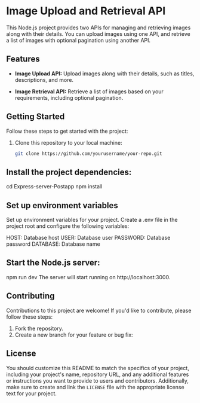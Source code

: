 # Image Upload and Retrieval API

This Node.js project provides two APIs for managing and retrieving images along with their details. You can upload images using one API, and retrieve a list of images with optional pagination using another API.

## Features

- **Image Upload API:** Upload images along with their details, such as titles, descriptions, and more.

- **Image Retrieval API:** Retrieve a list of images based on your requirements, including optional pagination.

## Getting Started

Follow these steps to get started with the project:

1. Clone this repository to your local machine:

   ```bash
   git clone https://github.com/yourusername/your-repo.git

## Install the project dependencies:
  cd Express-server-Postapp
  npm install

## Set up environment variables

Set up environment variables for your project. Create a .env file in the project root and configure the following variables:

HOST: Database host
USER: Database user
PASSWORD: Database password
DATABASE: Database name

## Start the Node.js server:

npm run dev
The server will start running on http://localhost:3000.

## Contributing

Contributions to this project are welcome! If you'd like to contribute, please follow these steps:

1. Fork the repository.
2. Create a new branch for your feature or bug fix:

## License

You should customize this README to match the specifics of your project, including your project's name, repository URL, and any additional features or instructions you want to provide to users and contributors. Additionally, make sure to create and link the `LICENSE` file with the appropriate license text for your project.





